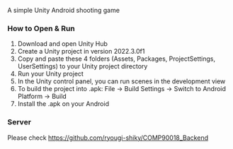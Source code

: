 A simple Unity Android shooting game

### How to Open & Run

1. Download and open Unity Hub
2. Create a Unity project in version 2022.3.0f1
3. Copy and paste these 4 folders (Assets, Packages, ProjectSettings, UserSettings) to your Unity project directory
4. Run your Unity project
5. In the Unity control panel, you can run scenes in the development view
6. To build the project into .apk: File -> Build Settings -> Switch to Android Platform -> Build
7. Install the .apk on your Android


### Server
Please check https://github.com/ryougi-shiky/COMP90018_Backend
